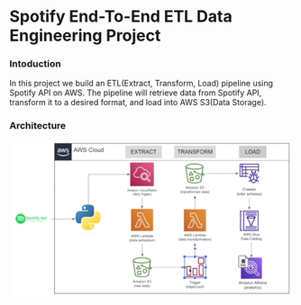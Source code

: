 # Spotify End-To-End ETL Data Engineering Project

### Intoduction
In this project we build an ETL(Extract, Transform, Load) pipeline using Spotify API on AWS. The pipeline will retrieve data from Spotify API, transform it to a desired format, and load into AWS S3(Data Storage).

### Architecture
![Architecture Diagram](https://github.com/LalithaSpoorthy/Spotify-end-to-end-ETL-data-engineering/blob/main/Spotify-etl-data-architecture.png)
